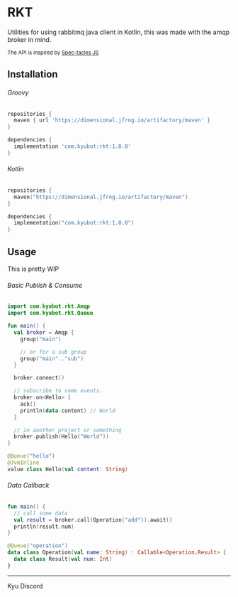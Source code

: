 # RKT

Utilities for using rabbitmq java client in Kotlin, this was made with the amqp broker in mind.

<sub>The API is inspired by <a href="https://github.com/spec-tacles/spectacles.js/tree/master/packages/brokers">
Spec-tacles JS</a></sub>

## Installation

###### Groovy

```groovy
repositories {
  maven { url 'https://dimensional.jfrog.io/artifactory/maven' }
}

dependencies {
  implementation 'com.kyubot:rkt:1.0.0'
}
```

###### Kotlin

```kotlin
repositories {
  maven("https://dimensional.jfrog.io/artifactory/maven")
}

dependencies {
  implementation("com.kyubot:rkt:1.0.0")
}
```

## Usage

This is pretty WIP

###### Basic Publish & Consume

```kotlin
import com.kyubot.rkt.Amqp
import com.kyubot.rkt.Queue

fun main() {
  val broker = Amqp {
    group("main")

    // or for a sub group
    group("main".."sub")
  }

  broker.connect()

  // subscribe to some events.
  broker.on<Hello> {
    ack()
    println(data.content) // World
  }

  // in another project or something
  broker.publish(Hello("World"))
}

@Queue("hello")
@JvmInline
value class Hello(val content: String)
```

###### Data Callback

```kotlin
fun main() {
  // call some data
  val result = broker.call(Operation("add")).await()
  println(result.num)
}

@Queue("operation")
data class Operation(val name: String) : Callable<Operation.Result> {
  data class Result(val num: Int)
}
```

---

Kyu Discord 
